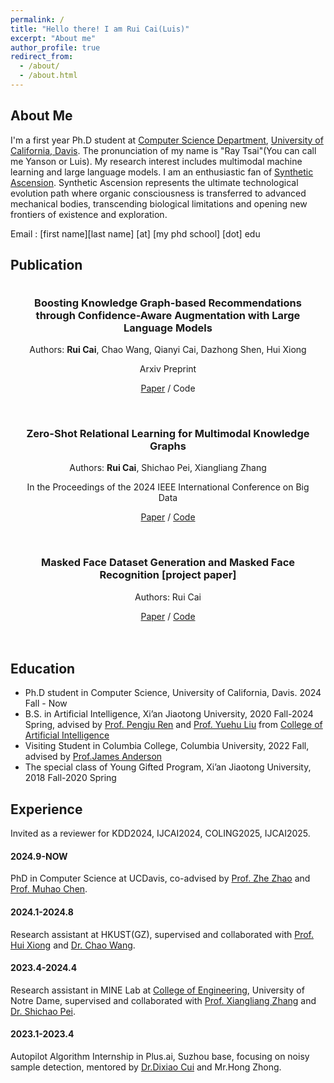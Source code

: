 ```yaml
---
permalink: /
title: "Hello there! I am Rui Cai(Luis)"
excerpt: "About me"
author_profile: true
redirect_from: 
  - /about/
  - /about.html
---
```


## About Me
I'm a first year Ph.D student at [Computer Science Department](https://cs.ucdavis.edu/), [University of California, Davis](https://www.ucdavis.edu/). The pronunciation of my name is "Ray Tsai"(You can call me Yanson or Luis). My research interest includes multimodal machine learning and large language models. I am an enthusiastic fan of [Synthetic Ascension](https://stellaris.paradoxwikis.com/Traditions#Synthetics). Synthetic Ascension represents the ultimate technological evolution path where organic consciousness is transferred to advanced mechanical bodies, transcending biological limitations and opening new frontiers of existence and exploration.

Email : [first name][last name] [at] [my phd school] [dot] edu

<div style="display:none">I had a wonderful RA intern at HKUST(GZ), advised by [Prof. Hui Xiong](https://scholar.google.com/citations?user=cVDF1tkAAAAJ&hl=en) and [Dr. Chao Wang](https://scholar.google.com/citations?hl=zh-CN&user=j08V64UAAAAJ&view_op=list_works&sortby=pubdate). I was very fortunate to be advised by [Prof. Xiangliang Zhang](https://engineering.nd.edu/faculty/xiangliang-zhang/) and [Dr. Shichao Pei](https://scpei.github.io/) of MINE Lab from [College of Engineering](https://engineering.nd.edu/), University of Notre Dame. I had a one-semester visit in Columbia University and luckily advised by [Prof.James Anderson](http://www.columbia.edu/~ja3451/). I spent my wonderful sophomore year advised by [Prof. Pengju Ren](https://gr.xjtu.edu.cn/en/web/pengjuren) from [College of Artificial Intelligence](https://iair.xjtu.edu.cn/), Xi'an Jiaotong University. I was enrolled in Youth Gifted Program of Xi'an Jiaotong University at 2018, and graduated at 2020.</div>

## Publication

<div align="center" style="max-width: 600px; margin: 0 auto; padding: 20px;">
  <h3 style="margin-top: 0;">Boosting Knowledge Graph-based Recommendations through Confidence-Aware Augmentation with Large Language Models</h3>
  <p>Authors: <strong>Rui Cai</strong>, Chao Wang, Qianyi Cai, Dazhong Shen, Hui Xiong</p>
  <p>Arxiv Preprint</p>
  <p>
    <a href="https://arxiv.org/pdf/2502.03715">Paper</a> / 
    <a>Code</a>
  </p>
</div>

<div align="center" style="max-width: 600px; margin: 0 auto; padding: 20px;">
  <h3 style="margin-top: 0;">Zero-Shot Relational Learning for Multimodal Knowledge Graphs</h3>
  <p>Authors: <strong>Rui Cai</strong>, Shichao Pei, Xiangliang Zhang</p>
  <p>In the Proceedings of the 2024 IEEE International Conference on Big Data</p>
  <p>
    <a href="https://arxiv.org/pdf/2404.06220.pdf">Paper</a> / 
    <a href="https://github.com/luisrui/Multimodal-Relation-Extrapolation">Code</a>
  </p>
</div>

<div align="center" style="max-width: 600px; margin: 0 auto; padding: 20px;">
  <h3 style="margin-top: 0;">Masked Face Dataset Generation and Masked Face Recognition [project paper]</h3>
  <p>Authors: Rui Cai</p>
  <p>
    <a href="https://arxiv.org/pdf/2311.07475v1">Paper</a> /
    <a href="https://github.com/luisrui/Seeing-AI-System">Code</a>
  </p>
</div>

## Education
+ Ph.D student in Computer Science, University of California, Davis. 2024 Fall - Now
+ B.S. in Artificial Intelligence, Xi’an Jiaotong University, 2020 Fall-2024 Spring, advised by [Prof. Pengju Ren](https://gr.xjtu.edu.cn/en/web/pengjuren) and [Prof. Yuehu Liu]([https://gr.xjtu.edu.cn/en/web/liuyh]) from [College of Artificial Intelligence](https://iair.xjtu.edu.cn/)
+ Visiting Student in Columbia College, Columbia University, 2022 Fall, advised by [Prof.James Anderson](http://www.columbia.edu/~ja3451/)
+ The special class of Young Gifted Program, Xi’an Jiaotong University, 2018 Fall-2020 Spring

## Experience
Invited as a reviewer for KDD2024, IJCAI2024, COLING2025, IJCAI2025.

#### 2024.9-NOW

PhD in Computer Science at UCDavis, co-advised by [Prof. Zhe Zhao](https://sites.google.com/view/zhezhao) and [Prof. Muhao Chen](https://muhaochen.github.io/). 

#### 2024.1-2024.8

Research assistant at HKUST(GZ), supervised and collaborated with [Prof. Hui Xiong]([https://scholar.google.com/citations?user=cVDF1tkAAAAJ&hl=en]) and [Dr. Chao Wang](https://scholar.google.com/citations?hl=zh-CN&user=j08V64UAAAAJ&view_op=list_works&sortby=pubdate).

#### 2023.4-2024.4

Research assistant in MINE Lab at [College of Engineering](https://engineering.nd.edu/), University of Notre Dame, supervised 
and collaborated with [Prof. Xiangliang Zhang](https://engineering.nd.edu/faculty/xiangliang-zhang/) and [Dr. Shichao Pei](https://scpei.github.io/).

#### 2023.1-2023.4

Autopilot Algorithm Internship in Plus.ai, Suzhou base, focusing on noisy sample detection, mentored by [Dr.Dixiao Cui](https://www.linkedin.com/in/dixiaocui/) and Mr.Hong Zhong.
